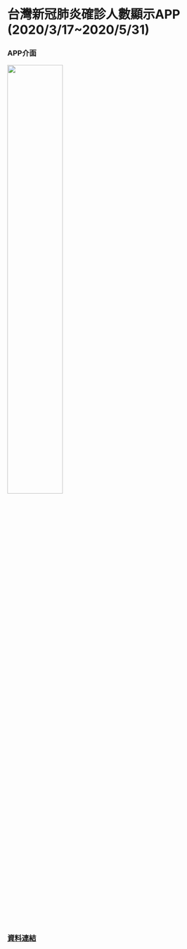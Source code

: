 # 台灣新冠肺炎確診人數顯示APP (2020/3/17~2020/5/31)
### APP介面
<image src="https://github.com/WavJaby/DiseaseMap/blob/master/demo.png?raw=true" width="50%"/>

### [資料連結](https://docs.google.com/spreadsheets/d/1haTOjjWN8vg-6W5CWFn8f3nTEBH581CS1zIk4KfJ9QE/edit?usp=sharing)
